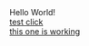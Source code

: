 <html>
<head>
</head>
<body>
Hello World!
<br>
<a href="https://ulabox.onelink.me/BL0s/b5a6d054">test click</a>
<br>
  <a href="https://nam05.safelinks.protection.outlook.com/?url=http%3A%2F%2Fclick.email.aarp.org%2F%3Fqs%3De41e6b0e8bb839399c5c2504f025f148ead09b59662baef857165a4c8dc763aaad82f217da3b84aa9cb2b6fa7f720e38589bd5aeebb1ebdc&data=02%7C01%7Crfarley%40aarp.org%7C2b494d85f9e2482d736f08d7bac4c9a2%7Ca395e38b4b754e4493499a37de460a33%7C0%7C0%7C637183226669668678&sdata=0tBBPx4YUPyUWUikHscZn3nZNsOzwmN%2BR4chSxqe30g%3D&reserved=0">this one is working</a>
</body>
</html>
